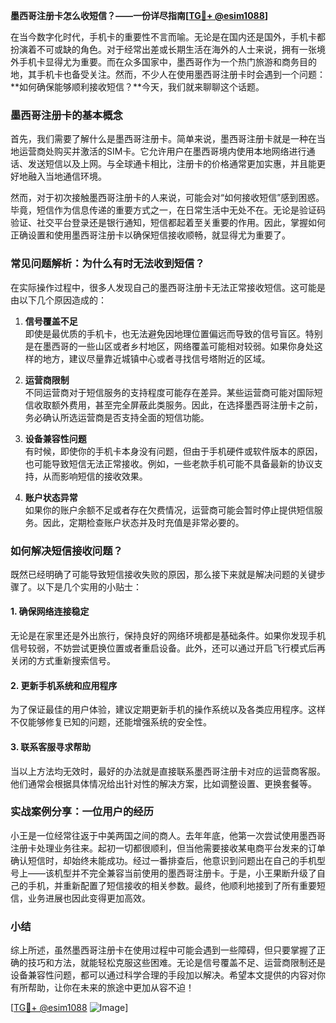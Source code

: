 **墨西哥注册卡怎么收短信？——一份详尽指南[[TG💪+ @esim1088](https://t.me/s/esim1088)]**

在当今数字化时代，手机卡的重要性不言而喻。无论是在国内还是国外，手机卡都扮演着不可或缺的角色。对于经常出差或长期生活在海外的人士来说，拥有一张境外手机卡显得尤为重要。而在众多国家中，墨西哥作为一个热门旅游和商务目的地，其手机卡也备受关注。然而，不少人在使用墨西哥注册卡时会遇到一个问题：**如何确保能够顺利接收短信？**今天，我们就来聊聊这个话题。

### 墨西哥注册卡的基本概念

首先，我们需要了解什么是墨西哥注册卡。简单来说，墨西哥注册卡就是一种在当地运营商处购买并激活的SIM卡。它允许用户在墨西哥境内使用本地网络进行通话、发送短信以及上网。与全球通卡相比，注册卡的价格通常更加实惠，并且能更好地融入当地通信环境。

然而，对于初次接触墨西哥注册卡的人来说，可能会对“如何接收短信”感到困惑。毕竟，短信作为信息传递的重要方式之一，在日常生活中无处不在。无论是验证码验证、社交平台登录还是银行通知，短信都起着至关重要的作用。因此，掌握如何正确设置和使用墨西哥注册卡以确保短信接收顺畅，就显得尤为重要了。

### 常见问题解析：为什么有时无法收到短信？

在实际操作过程中，很多人发现自己的墨西哥注册卡无法正常接收短信。这可能是由以下几个原因造成的：

1. **信号覆盖不足**  
   即使是最优质的手机卡，也无法避免因地理位置偏远而导致的信号盲区。特别是在墨西哥的一些山区或者乡村地区，网络覆盖可能相对较弱。如果你身处这样的地方，建议尽量靠近城镇中心或者寻找信号塔附近的区域。

2. **运营商限制**  
   不同运营商对于短信服务的支持程度可能存在差异。某些运营商可能对国际短信收取额外费用，甚至完全屏蔽此类服务。因此，在选择墨西哥注册卡之前，务必确认所选运营商是否支持全面的短信功能。

3. **设备兼容性问题**  
   有时候，即使你的手机卡本身没有问题，但由于手机硬件或软件版本的原因，也可能导致短信无法正常接收。例如，一些老款手机可能不具备最新的协议支持，从而影响短信的接收效果。

4. **账户状态异常**  
   如果你的账户余额不足或者存在欠费情况，运营商可能会暂时停止提供短信服务。因此，定期检查账户状态并及时充值是非常必要的。

### 如何解决短信接收问题？

既然已经明确了可能导致短信接收失败的原因，那么接下来就是解决问题的关键步骤了。以下是几个实用的小贴士：

#### 1. 确保网络连接稳定
无论是在家里还是外出旅行，保持良好的网络环境都是基础条件。如果你发现手机信号较弱，不妨尝试更换位置或者重启设备。此外，还可以通过开启飞行模式后再关闭的方式重新搜索信号。

#### 2. 更新手机系统和应用程序
为了保证最佳的用户体验，建议定期更新手机的操作系统以及各类应用程序。这样不仅能够修复已知的问题，还能增强系统的安全性。

#### 3. 联系客服寻求帮助
当以上方法均无效时，最好的办法就是直接联系墨西哥注册卡对应的运营商客服。他们通常会根据具体情况给出针对性的解决方案，比如调整设置、更换套餐等。

### 实战案例分享：一位用户的经历

小王是一位经常往返于中美两国之间的商人。去年年底，他第一次尝试使用墨西哥注册卡处理业务往来。起初一切都很顺利，但当他需要接收某电商平台发来的订单确认短信时，却始终未能成功。经过一番排查后，他意识到问题出在自己的手机型号上——该机型并不完全兼容当前使用的墨西哥注册卡。于是，小王果断升级了自己的手机，并重新配置了短信接收的相关参数。最终，他顺利地接到了所有重要短信，业务进展也因此变得更加高效。

### 小结

综上所述，虽然墨西哥注册卡在使用过程中可能会遇到一些障碍，但只要掌握了正确的技巧和方法，就能轻松克服这些困难。无论是信号覆盖不足、运营商限制还是设备兼容性问题，都可以通过科学合理的手段加以解决。希望本文提供的内容对你有所帮助，让你在未来的旅途中更加从容不迫！

[[TG💪+ @esim1088](https://t.me/s/esim1088) ![Image](https://i.postimg.cc/4NQfJmqS/Snipaste-2025-05-13-00-14-12.png)]